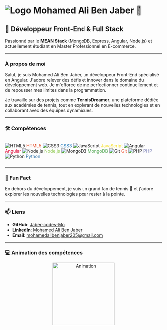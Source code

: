 # ![Logo](https://cdn.jsdelivr.net/npm/simple-icons@v3/icons/javascript.svg) Mohamed Ali Ben Jaber 👋

## 🌟 Développeur Front-End & Full Stack

Passionné par le **MEAN Stack** (MongoDB, Express, Angular, Node.js) et actuellement étudiant en Master Professionnel en E-commerce.

---

### À propos de moi
Salut, je suis Mohamed Ali Ben Jaber, un développeur Front-End spécialisé en Angular. J'adore relever des défis et innover dans le domaine du développement web. Je m'efforce de me perfectionner continuellement et de repousser mes limites dans la programmation.

Je travaille sur des projets comme **TennisDreamer**, une plateforme dédiée aux académies de tennis, tout en explorant de nouvelles technologies et en collaborant avec des équipes dynamiques.

---

### 🛠️ Compétences

<div style="display: flex; flex-wrap: wrap; gap: 20px;">

![HTML5](https://cdn.jsdelivr.net/npm/simple-icons@v3/icons/html5.svg) <span style="color: #E44D26;">HTML5</span>
![CSS3](https://cdn.jsdelivr.net/npm/simple-icons@v3/icons/css3.svg) <span style="color: #1572B6;">CSS3</span>
![JavaScript](https://cdn.jsdelivr.net/npm/simple-icons@v3/icons/javascript.svg) <span style="color: #F7DF1E;">JavaScript</span>
![Angular](https://cdn.jsdelivr.net/npm/simple-icons@v3/icons/angular.svg) <span style="color: #DD0031;">Angular</span>
![Node.js](https://cdn.jsdelivr.net/npm/simple-icons@v3/icons/node-dot-js.svg) <span style="color: #8CC84B;">Node.js</span>
![MongoDB](https://cdn.jsdelivr.net/npm/simple-icons@v3/icons/mongodb.svg) <span style="color: #47A248;">MongoDB</span>
![Git](https://cdn.jsdelivr.net/npm/simple-icons@v3/icons/git.svg) <span style="color: #F05032;">Git</span>
![PHP](https://cdn.jsdelivr.net/npm/simple-icons@v3/icons/php.svg) <span style="color: #777BB3;">PHP</span>
![Python](https://cdn.jsdelivr.net/npm/simple-icons@v3/icons/python.svg) <span style="color: #3776AB;">Python</span>

</div>

---

### 🎉 Fun Fact
En dehors du développement, je suis un grand fan de tennis 🎾 et j'adore explorer les nouvelles technologies pour rester à la pointe.

---

### 📫 Liens
- **GitHub**: [Jaber-codes-Mo](https://github.com/Jaber-codes-Mo)
- **LinkedIn**: [Mohamed Ali Ben Jaber](https://www.linkedin.com/in/mohamedali-benjaber)
- **Email**: [mohamedalibenjaber205@gmail.com](mailto:mohamedalibenjaber205@gmail.com)

---

### 💻 Animation des compétences
<div align="center">
  <img src="https://media.giphy.com/media/l0HlLZ44h2BuL0o2I/giphy.gif" alt="Animation" width="200">
</div>
